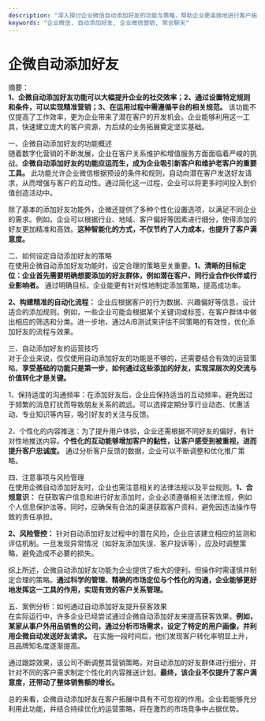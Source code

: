 ```yaml
---
description: "深入探讨企业微信自动添加好友的功能与策略，帮助企业更高效地进行客户拓展。"
keywords: "企业微信, 自动添加好友, 企业微信营销, 聚合聊天"
---
```

# 企微自动添加好友

摘要：  
**1、企微自动添加好友功能可以大幅提升企业的社交效率；2、通过设置特定规则和条件，可以实现精准营销；3、在运用过程中需遵循平台的相关规范。** 该功能不仅提高了工作效率，更为企业带来了潜在客户的开发机会。企业能够利用这一工具，快速建立庞大的客户资源，为后续的业务拓展奠定坚实基础。

一、企微自动添加好友的功能概述  
随着数字化营销的不断发展，企业在客户关系维护和增值服务方面面临着严峻的挑战。**企微自动添加好友的功能应运而生，成为企业吸引新客户和维护老客户的重要工具。** 此功能允许企业微信根据预设的条件和规则，自动向潜在客户发送好友请求，从而增强与客户的互动性。通过简化这一过程，企业可以将更多时间投入到价值创造活动中。

除了基本的添加好友功能外，企微还提供了多种个性化设置选项，以满足不同企业的需求。例如，企业可以根据行业、地域、客户偏好等因素进行细分，使得添加的好友更加精准和高效。**这种智能化的方式，不仅节约了人力成本，也提升了客户满意度。**

二、如何设定自动添加好友的策略  
在使用企微自动添加好友功能时，设定合理的策略至关重要。**1、清晰的目标定位：企业首先需要明确想要添加的好友群体，例如潜在客户、同行业合作伙伴或行业影响者。** 通过明确目标，企业能更有针对性地制定添加策略，提高成功率。

**2、构建精准的自动化流程：** 企业应根据客户的行为数据、兴趣偏好等信息，设计适合的添加规则。例如，一些企业可能会根据某个关键词或标签，在客户群体中做出相应的筛选和分类。进一步地，通过A/B测试来评估不同策略的有效性，优化添加好友的流程与效果。

三、自动添加好友的运营技巧  
对于企业来说，仅仅使用自动添加好友的功能是不够的，还需要结合有效的运营策略。**享受基础的功能只是第一步，如何通过这些添加的好友，实现深层次的交流与价值转化才是关键。**  

1、保持适度的沟通频率：在添加好友后，企业应保持适当的互动频率，避免因过于频繁的消息打扰而导致朋友关系的疏远。可以选择定期分享行业动态、优惠活动、专业知识等内容，吸引好友的关注与反馈。 

2、个性化的内容推送：为了提升用户体验，企业还需根据不同好友的偏好，有针对性地推送内容。**个性化的互动能够增加客户的黏性，让客户感受到被重视，进而提升客户忠诚度。** 通过分析客户反馈的数据，企业可以不断调整和优化推广策略。

四、注意事项与风险管理  
在使用企微自动添加好友时，企业也需注意相关的法律法规以及平台规则。**1、合规意识：** 在获取客户信息和进行好友添加时，企业必须遵循相关法律法规，例如个人信息保护法等。同时，应确保有合法的渠道获取客户资料，避免因违法操作导致的责任承担。 

**2、风险管控：** 针对自动添加好友过程中的潜在风险，企业应该建立相应的监测和评估机制。一旦发现异常情况（如好友添加失误、客户投诉等），应及时调整策略，避免造成不必要的损失。

综上所述，企微自动添加好友功能为企业提供了极大的便利，但操作时需谨慎并制定合理的策略。**通过科学的管理、精确的市场定位与个性化的沟通，企业能够更好地发挥这一工具的作用，实现有效的客户关系管理。** 

五、案例分析：如何通过自动添加好友提升获客效果  
在实际运行中，许多企业已经尝试通过企微自动添加好友来提高获客效果。**例如，某家从事户外用品销售的公司，通过分析市场需求，设定了特定的用户画像，并利用企微自动发送好友请求。** 在实施一段时间后，他们发现客户转化率明显上升，且品牌知名度逐渐提高。

通过跟踪效果，该公司不断调整其营销策略，对自动添加的好友群体进行细分，并针对不同的客户需求制定个性化的内容推送计划。**最终，该企业不仅提升了客户满意度，还带动了整体销售额的增长。**

总的来看，企微自动添加好友在客户拓展中具有不可忽视的作用。企业若能够充分利用此功能，并结合持续优化的运营策略，将在激烈的市场竞争中占据优势。
